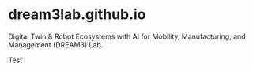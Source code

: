 # dream3lab.github.io

Digital Twin & Robot Ecosystems with AI for Mobility, Manufacturing, and Management (DREAM3) Lab.

Test
